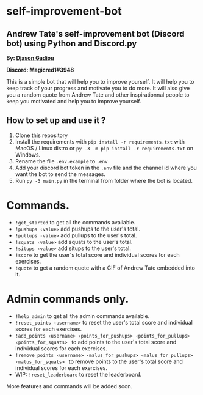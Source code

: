 # self-improvement-bot
## Andrew Tate's self-improvement bot (Discord bot) using Python and Discord.py
**By: [Djason Gadiou](https://github.com/Magicred-1/)**

**Discord: Magicred1#3948**

This is a simple bot that will help you to improve yourself. It will help you to keep track of your progress and motivate you to do more. It will also give you a random quote from Andrew Tate and other inspirationnal people to keep you motivated and help you to improve yourself.

## How to set up and use it ?

1. Clone this repository
2. Install the requirements with `pip install -r requirements.txt` with MacOS / Linux distro or `py -3 -m pip install -r requirements.txt` on Windows.
3. Rename the file `.env.example` to `.env`
4. Add your discord bot token in the `.env` file and the channel id where you want the bot to send the messages.
5. Run `py -3 main.py` in the terminal from folder where the bot is located.

# Commands.
- `!get_started` to get all the commands available.
- `!pushups ‹value>` add pushups to the user's total.
- `!pullups ‹value>` add pullups to the user's total.
- `!squats ‹value>` add squats to the user's total.
- `!situps ‹value>` add situps to the user's total.
- `!score` to get the user's total score and individual scores for each exercises.
- `!quote` to get a random quote with a GIF of Andrew Tate embedded into it.

# Admin commands only.
- `!help_admin` to get all the admin commands available.
- `!reset_points ‹username>` to reset the user's total score and individual scores for each exercises.
- `!add_points ‹username> ‹points_for_pushups> ‹points_for_pullups> ‹points_for_squats> ` to add points to the user's total score and individual scores for each exercises.
- `!remove_points ‹username> ‹malus_for_pushups> ‹malus_for_pullups> ‹malus_for_squats> ` to remove points to the user's total score and individual scores for each exercises.
- WIP: `!reset_leaderboard` to reset the leaderboard.

More features and commands will be added soon.